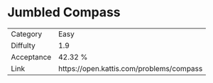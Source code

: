 # Jumbled Compass

<table>
    <tr>
        <td>Category</td>
        <td>Easy</td>
    </tr>
    <tr>
        <td>Diffulty</td>
        <td>1.9</td>
    </tr>
    <tr>
        <td>Acceptance</td>
        <td>42.32 %</td>
    </tr>
    <tr>
        <td>Link</td>
        <td>https://open.kattis.com/problems/compass</td>
    </tr>
</table>